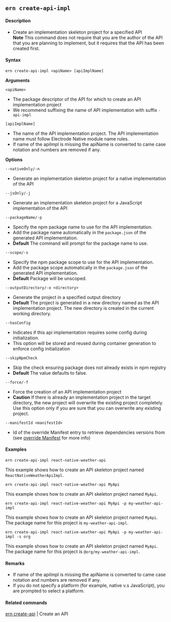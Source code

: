 ## `ern create-api-impl`

#### Description

- Create an implementation skeleton project for a specified API  
  **Note** This command does not require that you are the author of the API that you are planning to implement, but it requires that the API has been created first.

#### Syntax

`ern create-api-impl <apiName> [apiImplName]`

**Arguments**

`<apiName>`

- The package descriptor of the API for which to create an API implementation project
- We recommend suffixing the name of API implementation with suffix `-api-impl`

`[apiImplName]`

- The name of the API implementation project. The API implementation name must follow Electrode Native module name rules.
- If name of the apiImpl is missing the apiName is converted to came case notation and numbers are removed if any.

**Options**

`--nativeOnly/-n`

- Generate an implementation skeleton project for a native implementation of the API

`--jsOnly/-j`

- Generate an implementation skeleton project for a JavaScript implementation of the API

`--packageName/-p`

- Specify the npm package name to use for the API implementation.
- Add the package name automatically in the `package.json` of the generated API implementation.
- **Default** The command will prompt for the package name to use.

`--scope/-s`

- Specify the npm package scope to use for the API implementation.
- Add the package scope automatically in the `package.json` of the generated API implementation.
- **Default** Package will be unscoped.

`--outputDirectory/-o <directory>`

- Generate the project in a specified output directory
- **Default** The project is generated in a new directory named as the API implementation project. The new directory is created in the current working directory.

`--hasConfig`

- Indicates if this api implementation requires some config during initialization.
- This option will be stored and reused during container generation to enforce config initialization

`--skipNpmCheck`

- Skip the check ensuring package does not already exists in npm registry
- **Default** The value defaults to false.

`--force/-f`

- Force the creation of an API implementation project
- **Caution** If there is already an implementation project in the target directory, the new project will overwrite the existing project completely. Use this option only if you are sure that you can overwrite any existing project.

`--manifestId <manifestId>`

- Id of the override Manifest entry to retrieve dependencies versions from (see [override Manifest] for more info)

#### Examples

`ern create-api-impl react-native-weather-api`

This example shows how to create an API skeleton project named `ReactNativeWeatherApiImpl`.

`ern create-api-impl react-native-weather-api MyApi`

This example shows how to create an API skeleton project named `MyApi`.

`ern create-api-impl react-native-weather-api MyApi -p my-weather-api-impl`

This example shows how to create an API skeleton project named `MyApi`.
The package name for this project is `my-weather-api-impl`.

`ern create-api-impl react-native-weather-api MyApi -p my-weather-api-impl -s org`

This example shows how to create an API skeleton project named `MyApi`.
The package name for this project is `@org/my-weather-api-impl`.

#### Remarks

- If name of the apiImpl is missing the apiName is converted to came case notation and numbers are removed if any.
- If you do not specify a platform (for example, native v.s JavaScript), you are prompted to select a platform.

#### Related commands

[ern create-api] | Create an API

[ern create-api]: ./create-api.md
[override manifest]: ../platform-parts/manifest/override.md

